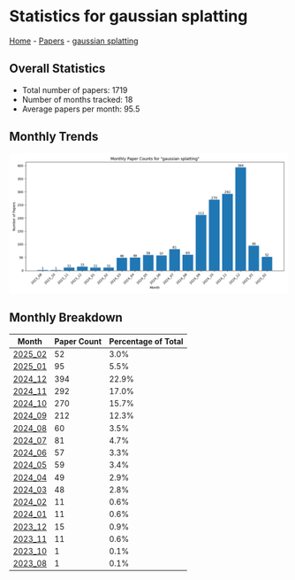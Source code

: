 # Statistics for gaussian splatting

[Home](https://lixin97.github.io/arXivRadar) - [Papers](https://lixin97.github.io/arXivRadar/papers) - [gaussian splatting](https://lixin97.github.io/arXivRadar/papers/gaussian_splatting)

## Overall Statistics

- Total number of papers: 1719
- Number of months tracked: 18
- Average papers per month: 95.5

## Monthly Trends

![Monthly Paper Counts](monthly_stats.png)

## Monthly Breakdown

| Month | Paper Count | Percentage of Total |
| --- | --- | --- |
| [2025_02](./2025_02/papers_1.md) | 52 | 3.0% |
| [2025_01](./2025_01/papers_1.md) | 95 | 5.5% |
| [2024_12](./2024_12/papers_1.md) | 394 | 22.9% |
| [2024_11](./2024_11/papers_1.md) | 292 | 17.0% |
| [2024_10](./2024_10/papers_1.md) | 270 | 15.7% |
| [2024_09](./2024_09/papers_1.md) | 212 | 12.3% |
| [2024_08](./2024_08/papers_1.md) | 60 | 3.5% |
| [2024_07](./2024_07/papers_1.md) | 81 | 4.7% |
| [2024_06](./2024_06/papers_1.md) | 57 | 3.3% |
| [2024_05](./2024_05/papers_1.md) | 59 | 3.4% |
| [2024_04](./2024_04/papers_1.md) | 49 | 2.9% |
| [2024_03](./2024_03/papers_1.md) | 48 | 2.8% |
| [2024_02](./2024_02/papers_1.md) | 11 | 0.6% |
| [2024_01](./2024_01/papers_1.md) | 11 | 0.6% |
| [2023_12](./2023_12/papers_1.md) | 15 | 0.9% |
| [2023_11](./2023_11/papers_1.md) | 11 | 0.6% |
| [2023_10](./2023_10/papers_1.md) | 1 | 0.1% |
| [2023_08](./2023_08/papers_1.md) | 1 | 0.1% |
